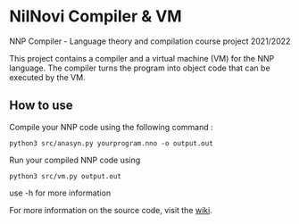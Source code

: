 # NilNovi Compiler & VM
NNP Compiler - Language theory and compilation course project 2021/2022

This project contains a compiler and a virtual machine (VM) for the NNP language. The compiler turns the program into object code that can be executed by the VM.

## How to use
Compile your NNP code using the following command : 
```shell
python3 src/anasyn.py yourprogram.nno -o output.out
```

Run your compiled NNP code using
```shell
python3 src/vm.py output.out
```

use -h for more information

For more information on the source code, visit the [wiki](https://github.com/redac/nnp-compiler/wiki).
